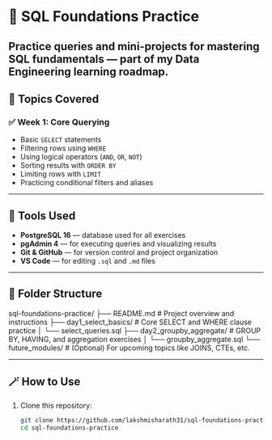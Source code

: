 # 🧭 SQL Foundations Practice

Practice queries and mini-projects for mastering SQL fundamentals — part of my Data Engineering learning roadmap.
---

## 🧠 Topics Covered

### ✅ Week 1: Core Querying
- Basic `SELECT` statements
- Filtering rows using `WHERE`
- Using logical operators (`AND`, `OR`, `NOT`)
- Sorting results with `ORDER BY`
- Limiting rows with `LIMIT`
- Practicing conditional filters and aliases
---

## 🧰 Tools Used
- **PostgreSQL 16** — database used for all exercises  
- **pgAdmin 4** — for executing queries and visualizing results  
- **Git & GitHub** — for version control and project organization  
- **VS Code** — for editing `.sql` and `.md` files
---

## 📂 Folder Structure
sql-foundations-practice/
├── README.md # Project overview and instructions
├── day1_select_basics/ # Core SELECT and WHERE clause practice
│ └── select_queries.sql
├── day2_groupby_aggregate/ # GROUP BY, HAVING, and aggregation exercises
│ └── groupby_aggregate.sql
└── future_modules/ # (Optional) For upcoming topics like JOINS, CTEs, etc.
___

## 🪄 How to Use

1. Clone this repository:
   ```bash
   git clone https://github.com/lakshmisharath31/sql-foundations-practice.git
   cd sql-foundations-practice
